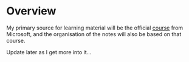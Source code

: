# Overview

My primary source for learning material will be the official [course](https://learn.microsoft.com/en-us/training/courses/dp-203t00) from Microsoft, and the organisation of the notes will also be based on that course.

Update later as I get more into it...